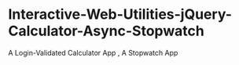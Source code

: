 # Interactive-Web-Utilities-jQuery-Calculator-Async-Stopwatch
A Login-Validated Calculator App , A Stopwatch App 
